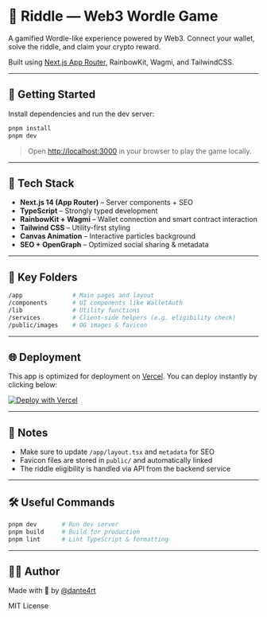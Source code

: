 # 🧠 Riddle — Web3 Wordle Game

A gamified Wordle-like experience powered by Web3. Connect your wallet, solve the riddle, and claim your crypto reward.

Built using [Next.js App Router](https://nextjs.org/docs/app), RainbowKit, Wagmi, and TailwindCSS.

---

## 🚀 Getting Started

Install dependencies and run the dev server:

```bash
pnpm install
pnpm dev
```

> Open [http://localhost:3000](http://localhost:3000) in your browser to play the game locally.

---

## 🧩 Tech Stack

- **Next.js 14 (App Router)** – Server components + SEO
- **TypeScript** – Strongly typed development
- **RainbowKit + Wagmi** – Wallet connection and smart contract interaction
- **Tailwind CSS** – Utility-first styling
- **Canvas Animation** – Interactive particles background
- **SEO + OpenGraph** – Optimized social sharing & metadata

---

## 📁 Key Folders

```bash
/app              # Main pages and layout
/components       # UI components like WalletAuth
/lib              # Utility functions
/services         # Client-side helpers (e.g. eligibility check)
/public/images    # OG images & favicon
```

---

## 🌐 Deployment

This app is optimized for deployment on [Vercel](https://vercel.com). You can deploy instantly by clicking below:

[![Deploy with Vercel](https://vercel.com/button)](https://vercel.com/import)

---

## 📝 Notes

- Make sure to update `/app/layout.tsx` and `metadata` for SEO
- Favicon files are stored in `public/` and automatically linked
- The riddle eligibility is handled via API from the backend service

---

## 🛠 Useful Commands

```bash
pnpm dev       # Run dev server
pnpm build     # Build for production
pnpm lint      # Lint TypeScript & formatting
```

---

## 👨‍💻 Author

Made with 💚 by [@dante4rt](https://twitter.com/dntyk)

MIT License
